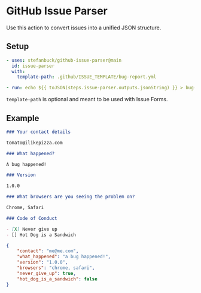 # GitHub Issue Parser

Use this action to convert issues into a unified JSON structure.

## Setup

```yml
- uses: stefanbuck/github-issue-parser@main
  id: issue-parser
  with:
    template-path: .github/ISSUE_TEMPLATE/bug-report.yml

- run: echo ${{ toJSON(steps.issue-parser.outputs.jsonString) }} > bug-details.json
```

`template-path` is optional and meant to be used with Issue Forms.

## Example

```md
### Your contact details

tomato@ilikepizza.com

### What happened?

A bug happened!

### Version

1.0.0

### What browsers are you seeing the problem on?

Chrome, Safari

### Code of Conduct

- [X] Never give up
- [] Hot Dog is a Sandwich
```


```json
{
    "contact": "me@me.com",
    "what_happened": "a bug happened!",
    "version": "1.0.0",
    "browsers": "chrome, safari",
    "never_give_up": true,
    "hot_dog_is_a_sandwich": false
}
```
